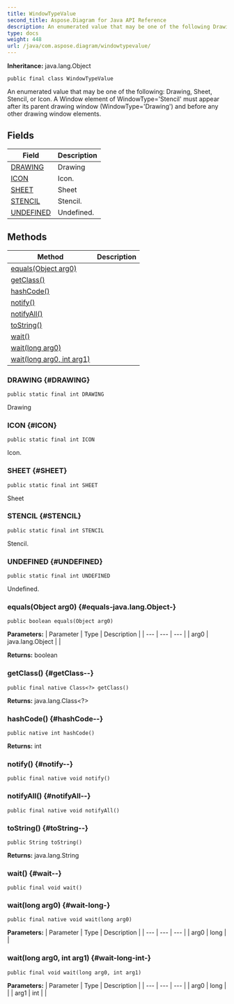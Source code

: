 ```yaml
---
title: WindowTypeValue
second_title: Aspose.Diagram for Java API Reference
description: An enumerated value that may be one of the following Drawing Sheet Stencil or Icon.
type: docs
weight: 448
url: /java/com.aspose.diagram/windowtypevalue/
---
```


**Inheritance:**
java.lang.Object
```
public final class WindowTypeValue
```

An enumerated value that may be one of the following: Drawing, Sheet, Stencil, or Icon. A Window element of WindowType='Stencil' must appear after its parent drawing window (WindowType='Drawing') and before any other drawing window elements.
## Fields

| Field | Description |
| --- | --- |
| [DRAWING](#DRAWING) | Drawing |
| [ICON](#ICON) | Icon. |
| [SHEET](#SHEET) | Sheet |
| [STENCIL](#STENCIL) | Stencil. |
| [UNDEFINED](#UNDEFINED) | Undefined. |
## Methods

| Method | Description |
| --- | --- |
| [equals(Object arg0)](#equals-java.lang.Object-) |  |
| [getClass()](#getClass--) |  |
| [hashCode()](#hashCode--) |  |
| [notify()](#notify--) |  |
| [notifyAll()](#notifyAll--) |  |
| [toString()](#toString--) |  |
| [wait()](#wait--) |  |
| [wait(long arg0)](#wait-long-) |  |
| [wait(long arg0, int arg1)](#wait-long-int-) |  |
### DRAWING {#DRAWING}
```
public static final int DRAWING
```


Drawing

### ICON {#ICON}
```
public static final int ICON
```


Icon.

### SHEET {#SHEET}
```
public static final int SHEET
```


Sheet

### STENCIL {#STENCIL}
```
public static final int STENCIL
```


Stencil.

### UNDEFINED {#UNDEFINED}
```
public static final int UNDEFINED
```


Undefined.

### equals(Object arg0) {#equals-java.lang.Object-}
```
public boolean equals(Object arg0)
```




**Parameters:**
| Parameter | Type | Description |
| --- | --- | --- |
| arg0 | java.lang.Object |  |

**Returns:**
boolean
### getClass() {#getClass--}
```
public final native Class<?> getClass()
```




**Returns:**
java.lang.Class<?>
### hashCode() {#hashCode--}
```
public native int hashCode()
```




**Returns:**
int
### notify() {#notify--}
```
public final native void notify()
```




### notifyAll() {#notifyAll--}
```
public final native void notifyAll()
```




### toString() {#toString--}
```
public String toString()
```




**Returns:**
java.lang.String
### wait() {#wait--}
```
public final void wait()
```




### wait(long arg0) {#wait-long-}
```
public final native void wait(long arg0)
```




**Parameters:**
| Parameter | Type | Description |
| --- | --- | --- |
| arg0 | long |  |

### wait(long arg0, int arg1) {#wait-long-int-}
```
public final void wait(long arg0, int arg1)
```




**Parameters:**
| Parameter | Type | Description |
| --- | --- | --- |
| arg0 | long |  |
| arg1 | int |  |

